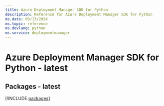 ```yaml
---
title: Azure Deployment Manager SDK for Python
description: Reference for Azure Deployment Manager SDK for Python
ms.date: 09/13/2024
ms.topic: reference
ms.devlang: python
ms.service: deploymentmanager
---
```

# Azure Deployment Manager SDK for Python - latest
## Packages - latest
[!INCLUDE [packages](deployment-manager-index.md)]